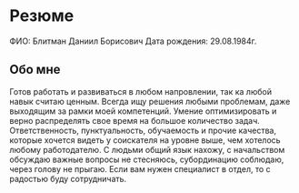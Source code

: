 # Резюме 

ФИО: Блитман Даниил Борисович
Дата рождения: 29.08.1984г.

## Обо мне

Готов работать и развиваться в любом напровлении, так ка любой навык считаю ценным. Всегда ищу решения любыми проблемам, даже выходящим за рамки моей компетенций.
Умение оптимизировать и верно распределять свое время на большое количество задач. Ответственность, пунктуальность, обучаемость и прочие качества, которые хочется видеть у соискателя на уровне выше, чем хотелось любому работодателю.
С людьми общий язык нахожу, с начальством обсуждаю важные вопросы не стесняюсь, субординацию соблюдаю, через голову не прыгаю.
Если вам нужен специалист в отдел, то с радостью буду сотрудничать.